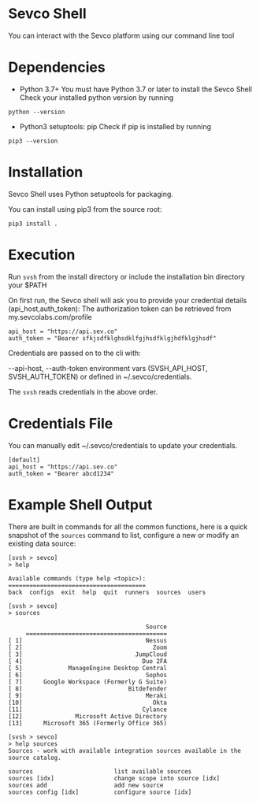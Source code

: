 # Sevco Shell
You can interact with the Sevco platform using our command line tool

# Dependencies

- Python 3.7+
You must have Python 3.7 or later to install the Sevco Shell
Check your installed python version by running
```
python --version
```
- Python3 setuptools: pip
Check if pip is installed by running
```
pip3 --version
```

# Installation

Sevco Shell uses Python setuptools for packaging. 

You can install using pip3 from the source root:
```
pip3 install .
```

# Execution

Run `svsh` from the install directory or include the installation bin directory your $PATH

On first run, the Sevco shell will ask you to provide your credential details (api_host,auth_token):
The authorization token can be retrieved from my.sevcolabs.com/profile
```
api_host = "https://api.sev.co"
auth_token = "Bearer sfkjsdfklghsdklfgjhsdfklgjhdfklgjhsdf"
```

Credentials are passed on to the cli with:

--api-host, --auth-token
environment vars (SVSH\_API\_HOST, SVSH\_AUTH\_TOKEN)
or defined in ~/.sevco/credentials.

The `svsh` reads credentials in the above order.


# Credentials File

You can manually edit ~/.sevco/credentials to update your credentials.
```
[default]
api_host = "https://api.sev.co"
auth_token = "Bearer abcd1234"
```

# Example Shell Output
There are built in commands for all the common functions, here is a quick snapshot of the `sources` command to list, configure a new or modify an existing data source:
```
[svsh > sevco]
> help

Available commands (type help <topic>):
=======================================
back  configs  exit  help  quit  runners  sources  users

[svsh > sevco]
> sources

                                       Source
     ========================================
[ 1]                                   Nessus
[ 2]                                     Zoom
[ 3]                                JumpCloud
[ 4]                                  Duo 2FA
[ 5]             ManageEngine Desktop Central
[ 6]                                   Sophos
[ 7]      Google Workspace (Formerly G Suite)
[ 8]                              Bitdefender
[ 9]                                   Meraki
[10]                                     Okta
[11]                                  Cylance
[12]               Microsoft Active Directory
[13]      Microsoft 365 (Formerly Office 365)

[svsh > sevco]
> help sources
Sources - work with available integration sources available in the source catalog.

sources                       list available sources
sources [idx]                 change scope into source [idx]
sources add                   add new source
sources config [idx]          configure source [idx]
```

